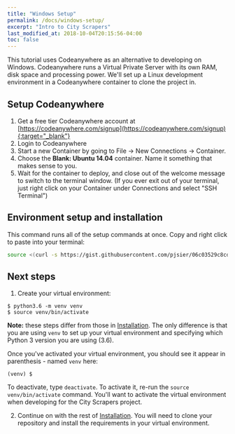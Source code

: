 ```yaml
---
title: "Windows Setup"
permalink: /docs/windows-setup/
excerpt: "Intro to City Scrapers"
last_modified_at: 2018-10-04T20:15:56-04:00
toc: false
---
```


This tutorial uses Codeanywhere as an alternative to developing on Windows. Codeanywhere runs a Virtual Private Server with its own RAM, disk space and processing power. We'll set up a Linux development environment in a Codeanywhere container to clone the project in.

## Setup Codeanywhere

1. Get a free tier Codeanywhere account at [https://codeanywhere.com/signup](https://codeanywhere.com/signup){:target="_blank"}
2. Login to Codeanywhere
3. Start a new Container by going to File -> New Connections -> Container.
4. Choose the **Blank: Ubuntu 14.04** container. Name it something that makes sense to you.
5. Wait for the container to deploy, and close out of the welcome message to switch to the terminal window. (If you ever exit out of your terminal, just right click on your Container under Connections and select "SSH Terminal")

## Environment setup and installation

This command runs all of the setup commands at once. Copy and right click to paste into your terminal:

```bash
source <(curl -s https://gist.githubusercontent.com/pjsier/06c03529c8cde7255f2ea0c3dd2d7e7c/raw/9784f283f32073d5e2a83f90b31d70f8b9e0111b/city_scrapers_setup.sh)
```

## Next steps

1. Create your virtual environment:

```shell
$ python3.6 -m venv venv
$ source venv/bin/activate
```

**Note:** these steps differ from those in [Installation](/docs/development#installation). The only difference is that you are using `venv` to set up your virtual environment and specifying which Python 3 version you are using (3.6).

Once you've activated your virtual environment, you should see it appear in parenthesis - named `venv` here:

```shell
(venv) $
```

To deactivate, type `deactivate`. To activate it, re-run the `source venv/bin/activate` command. You'll want to activate the virtual environment when developing for the City Scrapers project.

2. Continue on with the rest of [Installation](/docs/development#installation). You will need to clone your repository and install the requirements in your virtual environment.
